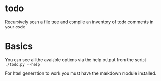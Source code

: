 todo
====

Recursively scan a file tree and compile an inventory of todo comments in your code

Basics
======
You can see all the avaiable options via the help output from the script `./todo.py --help`

For html generation to work you must have the markdown module installed.
